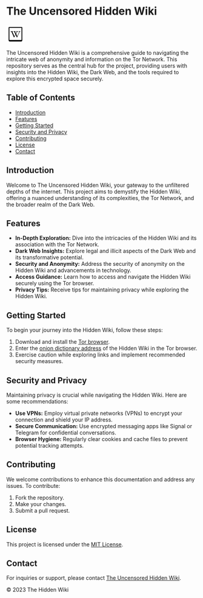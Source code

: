 # The Uncensored Hidden Wiki

![The Uncensored Hidden Wiki Logo](./icons8-wiki-48.png)

The Uncensored Hidden Wiki is a comprehensive guide to navigating the intricate web of anonymity and information on the Tor Network. This repository serves as the central hub for the project, providing users with insights into the Hidden Wiki, the Dark Web, and the tools required to explore this encrypted space securely.

## Table of Contents

- [Introduction](#introduction)
- [Features](#features)
- [Getting Started](#getting-started)
- [Security and Privacy](#security-and-privacy)
- [Contributing](#contributing)
- [License](#license)
- [Contact](#contact)

## Introduction

Welcome to The Uncensored Hidden Wiki, your gateway to the unfiltered depths of the internet. This project aims to demystify the Hidden Wiki, offering a nuanced understanding of its complexities, the Tor Network, and the broader realm of the Dark Web.

## Features

- **In-Depth Exploration:** Dive into the intricacies of the Hidden Wiki and its association with the Tor Network.
- **Dark Web Insights:** Explore legal and illicit aspects of the Dark Web and its transformative potential.
- **Security and Anonymity:** Address the security of anonymity on the Hidden Wiki and advancements in technology.
- **Access Guidance:** Learn how to access and navigate the Hidden Wiki securely using the Tor browser.
- **Privacy Tips:** Receive tips for maintaining privacy while exploring the Hidden Wiki.

## Getting Started

To begin your journey into the Hidden Wiki, follow these steps:

1. Download and install the [Tor browser](https://www.torproject.org/download/).
2. Enter the [onion dictionary address](https://thehiddenwiki.eu/) of the Hidden Wiki in the Tor browser.
3. Exercise caution while exploring links and implement recommended security measures.

## Security and Privacy

Maintaining privacy is crucial while navigating the Hidden Wiki. Here are some recommendations:

- **Use VPNs:** Employ virtual private networks (VPNs) to encrypt your connection and shield your IP address.
- **Secure Communication:** Use encrypted messaging apps like Signal or Telegram for confidential conversations.
- **Browser Hygiene:** Regularly clear cookies and cache files to prevent potential tracking attempts.

## Contributing

We welcome contributions to enhance this documentation and address any issues. To contribute:

1. Fork the repository.
2. Make your changes.
3. Submit a pull request.

## License

This project is licensed under the [MIT License](LICENSE).

## Contact

For inquiries or support, please contact [The Uncensored Hidden Wiki](https://thehiddenwiki.eu/).

&copy; 2023 The Hidden Wiki
